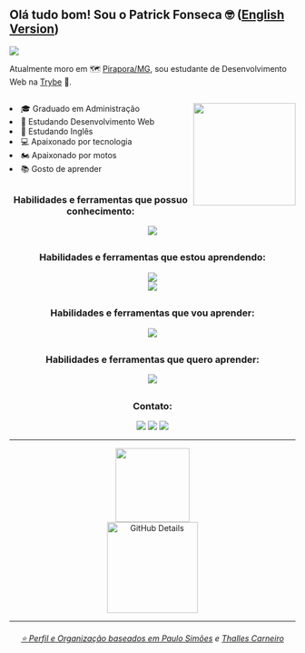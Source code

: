 <h2> Olá tudo bom! Sou o Patrick Fonseca 🤓 (<a href="https://github.com/PFonsecaFV/PFonsecaFV/blob/main/README_EN.md">English Version</a>)</h2> 

[![](https://visitcount.itsvg.in/api?id=PFonsecaFV&icon=5&color=1)](https://visitcount.itsvg.in)

Atualmente moro em :world_map: [Pirapora/MG](https://www.google.com/search?q=Pirapora%2C+Minas+Gerais%2C+Brasil), sou estudante de Desenvolvimento Web na [Trybe](https://www.betrybe.com/) :rocket:.

##
<div align="center">
<a href="https://github.com/PFonsecaFV/PFonsecaFV"><img height="180px" align="right" src="https://github.com/PFonsecaFV/PFonsecaFV/blob/main/pc_cod_pfonsecafv.gif"/></a>

  <div align="left" style="display: inline_block">
      <li>🎓 Graduado em Administração</li>
      <li>🔭 Estudando Desenvolvimento Web</li>
      <li>🌱 Estudando Inglês</li>
      <li>💻 Apaixonado por tecnologia</li>
      <li>🏍️ Apaixonado por motos</li>
      <li>📚 Gosto de aprender</li>
  </div>
</div>

##
<div align="center">
<h3>Habilidades e ferramentas que possuo conhecimento:</h3>
<div align="center">
<p align="center">
  <a href="https://github.com/PFonsecaFV/PFonsecaFV">
    <img src="https://skillicons.dev/icons?i=ps,ai" />
  </a>
</p>

##
<div align="center">
<h3>Habilidades e ferramentas que estou aprendendo:</h3>
<div align="center">
<p align="center">
  <a href="https://github.com/PFonsecaFV/PFonsecaFV">
    <img src="https://skillicons.dev/icons?i=bash,linux,git,github,html,css,figma" />
    <br>
    <img src="https://skillicons.dev/icons?i=js,vscode,bootstrap,jest,nodejs,react,redux" />
  </a>
</p>

##
<div align="center">
<h3>Habilidades e ferramentas que vou aprender:</h3>
<div align="center">
<p align="center">
  <a href="https://github.com/PFonsecaFV/PFonsecaFV">
    <img src="https://skillicons.dev/icons?i=docker,mysql,express,heroku,ts,solidity,mongodb,py" />
  </a>
</p>

##
<div align="center">
<h3>Habilidades e ferramentas que quero aprender:</h3>
<div align="center">
<p align="center">
  <a href="https://github.com/PFonsecaFV/PFonsecaFV">
    <img src="https://skillicons.dev/icons?i=angular,c,cpp,java,ruby,rust,aws,django,flutter" />
  </a>
</p>
  
##

<div align="center">
<h3>Contato:</h3>
  <a href="https://www.linkedin.com/in/patrickfonseca/" target="_blank"><img src="https://img.shields.io/badge/-LinkedIn-%230077B5?style=for-the-badge&logo=linkedin&logoColor=white" target="_blank"></a> 
  <a href = "mailto:patrickafonseca@gmail.com"><img src="https://img.shields.io/badge/-Gmail-%23333?style=for-the-badge&logo=gmail&logoColor=white" target="_blank"></a>
  <a href="https://instagram.com/pfonsecafv" target="_blank"><img src="https://img.shields.io/badge/-Instagram-%23E4405F?style=for-the-badge&logo=instagram&logoColor=white" target="_blank"></a>
</div>

-----

<div align="center">
<a href="https://github.com/PFonsecaFV">
<img height="130em" src="https://github-readme-stats.vercel.app/api?username=PFonsecaFV&theme=github_dark&show_icons=true">
<br />
<img height="160em" align="center" alt="GitHub Details" src="http://github-profile-summary-cards.vercel.app/api/cards/profile-details?username=pfonsecafv&theme=github_dark"/>
</div>

-----

###### ⭐️ Perfil e Organização baseados em [Paulo Simões](https://github.com/paulohbsimoes) e [Thalles Carneiro](https://github.com/thalles-carneiro)
